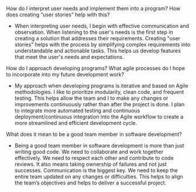 How do I interpret user needs and implement them into a program? How does creating “user stories” help with this?

- When interpreting user needs, I begin with effective communication and observation. When listening to the user's needs is the first step in creating a solution that addresses their requirements. Creating "user stories" helps with the process by simplifying complex requirements into understandable and actionable tasks. This helps us develop features that meet the user's needs and expectations.

How do I approach developing programs? What agile processes do I hope to incorporate into my future development work?

- My approach when developing programs is iterative and based on Agile methodologies. I like to prioritize modularity, clean code, and frequent testing. This helps allow the team and I to make any changes or improvements continuously rather than after the project is done. I plan to integrate more automated testing and continuous deployment/continuous integration into the Agile workflow to create a more streamlined and efficient development cycle.

What does it mean to be a good team member in software development?

- Being a good team member in software development is more than just writing good code. We need to collaborate and work together effectively. We need to respect each other and contribute to code reviews. It also means taking ownership of failures and not just successes. Communication is the biggest key. We need to keep the entire team updated on any changes or difficulties. This helps to align the team’s objectives and helps to deliver a successful project. 
